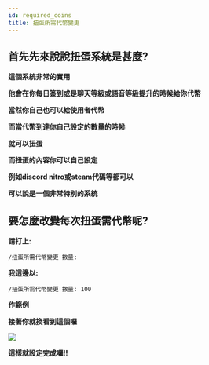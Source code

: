 ```yaml
---
id: required_coins
title: 扭蛋所需代幣變更
---
```


## 首先先來說說扭蛋系統是甚麼?

**這個系統非常的實用**

**他會在你每日簽到或是聊天等級或語音等級提升的時候給你代幣**

**當然你自己也可以給使用者代幣**

**而當代幣到達你自己設定的數量的時候**

**就可以扭蛋**

**而扭蛋的內容你可以自己設定**

**例如discord nitro或steam代碼等都可以**

**可以說是一個非常特別的系統**

## 要怎麼改變每次扭蛋需代幣呢?

**請打上:**

`/扭蛋所需代幣變更 數量:`

**我這邊以:**

`/扭蛋所需代幣變更 數量: 100`

**作範例**

**接著你就換看到這個囉**

![](https://cdn.discordapp.com/attachments/991337796960784424/997434641785036840/unknown.png)

**這樣就設定完成囉!!**

